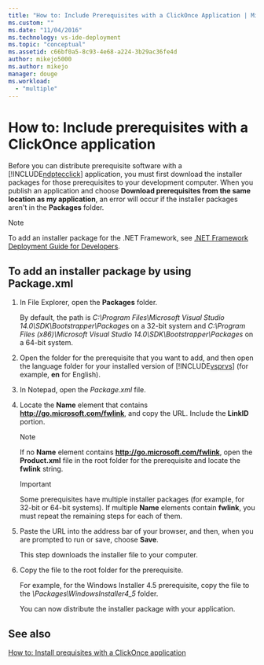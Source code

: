 ```yaml
---
title: "How to: Include Prerequisites with a ClickOnce Application | Microsoft Docs"
ms.custom: ""
ms.date: "11/04/2016"
ms.technology: vs-ide-deployment
ms.topic: "conceptual"
ms.assetid: c66bf0a5-8c93-4e68-a224-3b29ac36fe4d
author: mikejo5000
ms.author: mikejo
manager: douge
ms.workload: 
  - "multiple"
---
```

# How to: Include prerequisites with a ClickOnce application
Before you can distribute prerequisite software with a [!INCLUDE[ndptecclick](../deployment/includes/ndptecclick_md.md)] application, you must first download the installer packages for those prerequisites to your development computer. When you publish an application and choose **Download prerequisites from the same location as my application**, an error will occur if the installer packages aren't in the **Packages** folder.  
  
> [!NOTE]
>  To add an installer package for the .NET Framework, see [.NET Framework Deployment Guide for Developers](http://msdn.microsoft.com/library/ee942965\(v=vs.110\).aspx).  
  
##  <a name="Package"></a> To add an installer package by using Package.xml  
  
1.  In File Explorer, open the **Packages** folder.  
  
     By default, the path is *C:\Program Files\Microsoft Visual Studio 14.0\SDK\Bootstrapper\Package*s on a 32-bit system and *C:\Program Files (x86)\Microsoft Visual Studio 14.0\SDK\Bootstrapper\Packages* on a 64-bit system.  
  
2.  Open the folder for the prerequisite that you want to add, and then open the language folder for your installed version of [!INCLUDE[vsprvs](../code-quality/includes/vsprvs_md.md)] (for example, **en** for English).  
  
3.  In Notepad, open the *Package.xml* file.  
  
4.  Locate the **Name** element that contains **http://go.microsoft.com/fwlink**, and copy the URL. Include the **LinkID** portion.  
  
    > [!NOTE]
    >  If no **Name** element contains **http://go.microsoft.com/fwlink**, open the **Product.xml** file in the root folder for the prerequisite and locate the **fwlink** string.  
  
    > [!IMPORTANT]
    >  Some prerequisites have multiple installer packages (for example, for 32-bit or 64-bit systems). If multiple **Name** elements contain **fwlink**, you must repeat the remaining steps for each of them.  
  
5.  Paste the URL into the address bar of your browser, and then, when you are prompted to run or save, choose **Save**.  
  
     This step downloads the installer file to your computer.  
  
6.  Copy the file to the root folder for the prerequisite.  
  
     For example, for the Windows Installer 4.5 prerequisite, copy the file to the *\Packages\WindowsInstaller4_5* folder.  
  
     You can now distribute the installer package with your application.  
  
## See also  
 [How to: Install prequisites with a ClickOnce application](../deployment/how-to-install-prerequisites-with-a-clickonce-application.md)
